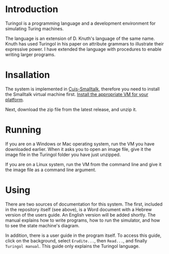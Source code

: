 # Introduction

Turingol is a programming language and a development environment for simulating Turing machines. 

The language is an extension of D. Knuth's language of the same name. Knuth has used Turingol in his paper on attribute grammars to illustrate their expressive power. 
I have extended the language with procedures to enable writing larger programs. 

# Insallation

The system is implemented in [Cuis-Smalltalk](https://github.com/Cuis-Smalltalk/Cuis-Smalltalk-Dev), therefore you need to install the Smalltalk
virtual machine first. [Install the appropriate VM for your platform](https://github.com/OpenSmalltalk/opensmalltalk-vm/releases). 

Next, download the zip file from the latest release, and unzip it.

# Running

If you are on a Windows or Mac operating system, run the VM you have downloaded earlier. When it asks you to open an image file, give it
the image file in the Turingol folder you have just unzipped. 

If you are on a Linux system, run the VM from the command line and give it the image file as a command line argument.

# Using 

There are two sources of documentation for this system. The first, included in the repository itself (see above), 
is a Word document with a Hebrew version of the users guide. An English version will be added shortly. 
The manual explains how to write programs, how to run the simulator, and how to see the state machine's diagram.

In addition, there is a user guide in the program itself. To access this guide, click on the background, 
select `Erudite...`, then `Read...`, and finally `Turingol manual`. This guide only explains the Turingol language. 




